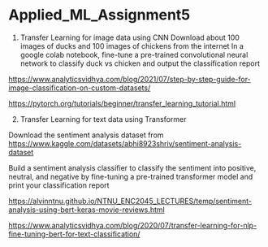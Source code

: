 # Applied_ML_Assignment5

1. Transfer Learning for image data using CNN
Download about 100 images of ducks and 100 images of chickens from the internet
In a google colab notebook, fine-tune a pre-trained convolutional neural network to classify duck vs chicken and output the classification report


https://www.analyticsvidhya.com/blog/2021/07/step-by-step-guide-for-image-classification-on-custom-datasets/

https://pytorch.org/tutorials/beginner/transfer_learning_tutorial.html

2. Transfer Learning for text data using Transformer

Download the sentiment analysis dataset from https://www.kaggle.com/datasets/abhi8923shriv/sentiment-analysis-dataset


Build a sentiment analysis classifier to classify the sentiment into positive, neutral, and negative by fine-tuning a pre-trained transformer model and print your classification report

https://alvinntnu.github.io/NTNU_ENC2045_LECTURES/temp/sentiment-analysis-using-bert-keras-movie-reviews.html

https://www.analyticsvidhya.com/blog/2020/07/transfer-learning-for-nlp-fine-tuning-bert-for-text-classification/
